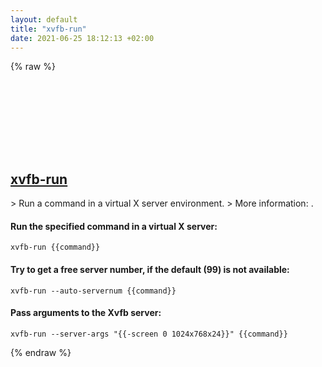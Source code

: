 ```yaml
---
layout: default
title: "xvfb-run"
date: 2021-06-25 18:12:13 +02:00
---
```

{% raw %}
<h2 id="xvfb-run">
  <a href="/en/linux/xvfb-run.html">xvfb-run</a> <a href="#xvfb-run"><svg class="icon">
    <use href="/assets/images/unicode_sprite.svg#link" />
  </svg></a>
</h2>
> Run a command in a virtual X server environment.
> More information: <https://www.x.org/wiki/>.

#### Run the specified command in a virtual X server:
```shell
xvfb-run {{command}}
```
#### Try to get a free server number, if the default (99) is not available:
```shell
xvfb-run --auto-servernum {{command}}
```
#### Pass arguments to the Xvfb server:
```shell
xvfb-run --server-args "{{-screen 0 1024x768x24}}" {{command}}
```
{% endraw %}